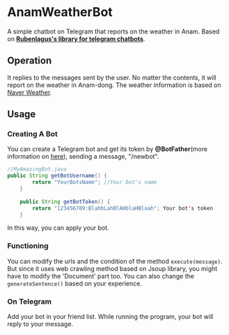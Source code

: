 # AnamWeatherBot
A simple chatbot on Telegram that reports on the weather in Anam.
Based on [**Rubenlagus's library for telegram chatbots**](https://github.com/rubenlagus/TelegramBots).

## Operation
It replies to the messages sent by the user. No matter the contents, it will report on the weather in Anam-dong. The weather information is based on [Naver Weather](https://weather.naver.com).

## Usage
### Creating A Bot
You can create a Telegram bot and get its token by **@BotFather**(more information on [here](https://core.telegram.org/bots)), sending a message, "/newbot".
```java
//MyAmazingBot.java
public String getBotUsername() {
		return "YourBotsName"; //Your bot's name
	}
	
	public String getBotToken() {
		return "123456789:BlahbLahBlAHblaHBlaah"; Your bot's token
	}
```
In this way, you can apply your bot.

### Functioning
You can modify the urls and the condition of the method `execute(message)`. But since it uses web crawling method based on Jsoup library, you might have to modify the 'Document' part too. You can also change the `generateSentence()` based on your experience.

### On Telegram
Add your bot in your friend list. While running the program, your bot will reply to your message.
